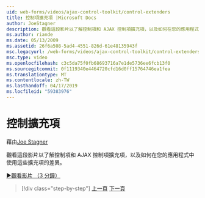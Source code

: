 ```yaml
---
uid: web-forms/videos/ajax-control-toolkit/control-extenders
title: 控制項擴充項 |Microsoft Docs
author: JoeStagner
description: 觀看這段影片以了解控制項和 AJAX 控制項擴充項，以及如何在您的應用程式中使用這些擴充項的差異。
ms.author: riande
ms.date: 05/13/2009
ms.assetid: 26f6a508-5ad4-4551-826d-61e48135943f
msc.legacyurl: /web-forms/videos/ajax-control-toolkit/control-extenders
msc.type: video
ms.openlocfilehash: c3c5da75f0fb68693716a7e1de5736ee6fcb13f0
ms.sourcegitcommit: 0f1119340e4464720cfd16d0ff15764746ea1fea
ms.translationtype: MT
ms.contentlocale: zh-TW
ms.lasthandoff: 04/17/2019
ms.locfileid: "59383976"
---
```

# <a name="control-extenders"></a>控制擴充項

藉由[Joe Stagner](https://github.com/JoeStagner)

觀看這段影片以了解控制項和 AJAX 控制項擴充項，以及如何在您的應用程式中使用這些擴充項的差異。

[&#9654;觀看影片 （3 分鐘）](https://channel9.msdn.com/Blogs/ASP-NET-Site-Videos/control-extenders)

> [!div class="step-by-step"]
> [上一頁](utilize-the-ajax-rating-control-in-the-aspnet-toolkit.md)
> [下一頁](color-picker.md)
